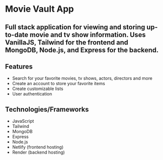 # Movie Vault App

## Full stack application for viewing and storing up-to-date movie and tv show information. Uses VanillaJS, Tailwind for the frontend and MongoDB, Node.js, and Express for the backend.

## Features
- Search for your favorite movies, tv shows, actors, directors and more
- Create an account to store your favorite items
- Create customizable lists
- User authentication

## Technologies/Frameworks
- JavaScript
- Tailwind
- MongoDB
- Express
- Node.js
- Netlify (frontend hosting)
- Render (backend hosting)